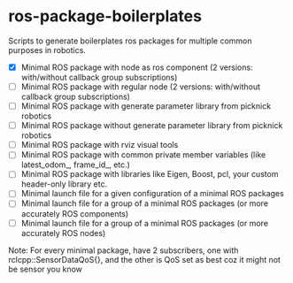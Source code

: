 # ros-package-boilerplates
Scripts to generate boilerplates ros packages for multiple common purposes in robotics.

- [x] Minimal ROS package with node as ros component (2 versions: with/without callback group subscriptions)
- [ ] Minimal ROS package with regular node (2 versions: with/without callback group subscriptions)
- [ ] Minimal ROS package with generate parameter library from picknick robotics
- [ ] Minimal ROS package without generate parameter library from picknick robotics
- [ ] Minimal ROS package with rviz visual tools
- [ ] Minimal ROS package with common private member variables (like latest_odom_, frame_id_, etc.)
- [ ] Minimal ROS package with libraries like Eigen, Boost, pcl, your custom header-only library etc.
- [ ] Minimal launch file for a given configuration of a minimal ROS packages
- [ ] Minimal launch file for a group of a minimal ROS packages (or more accurately ROS components)
- [ ] Minimal launch file for a group of a minimal ROS packages (or more accurately ROS nodes)

Note: For every minimal package, have 2 subscribers, one with rclcpp::SensorDataQoS{}, and the other is QoS set as best coz it might not be sensor you know
